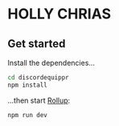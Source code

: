 
# HOLLY CHRIAS

## Get started

Install the dependencies...

```bash
cd discordequippr
npm install
```

...then start [Rollup](https://rollupjs.org):

```bash
npm run dev
```

